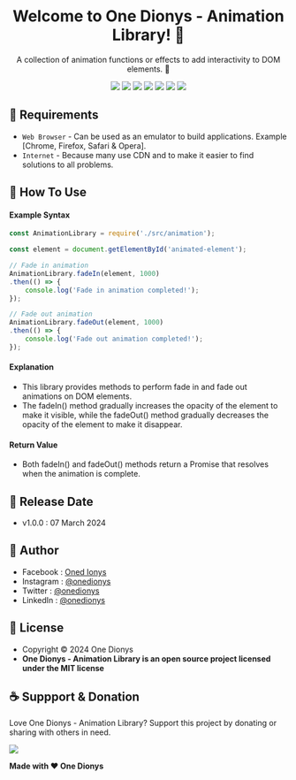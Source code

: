 <h1 align="center">Welcome to One Dionys - Animation Library! 👋 </h1>

<p align="center">A collection of animation functions or effects to add interactivity to DOM elements. 💖 </p>

<p align="center">
<img src="https://img.shields.io/github/contributors/onedionys/onedionys-animation-library?style=flat-square">
<img src="https://img.shields.io/github/issues/onedionys/onedionys-animation-library?style=flat-square">
<img src="https://img.shields.io/github/stars/onedionys/onedionys-animation-library?style=flat-square"> 
<img src="https://img.shields.io/github/forks/onedionys/onedionys-animation-library?style=flat-square">
<img src="https://img.shields.io/github/last-commit/onedionys/onedionys-animation-library.svg?style=flat-square">
<img src="https://img.shields.io/github/languages/code-size/onedionys/onedionys-animation-library?style=flat-square">
<img src="https://img.shields.io/github/license/onedionys/onedionys-animation-library?style=flat-square">
</p>

## 💾 Requirements

* `Web Browser` - Can be used as an emulator to build applications. Example [Chrome, Firefox, Safari & Opera].
* `Internet` - Because many use CDN and to make it easier to find solutions to all problems.

## 🎯 How To Use

#### Example Syntax

```javascript
const AnimationLibrary = require('./src/animation');

const element = document.getElementById('animated-element');

// Fade in animation
AnimationLibrary.fadeIn(element, 1000)
.then(() => {
    console.log('Fade in animation completed!');
});

// Fade out animation
AnimationLibrary.fadeOut(element, 1000)
.then(() => {
    console.log('Fade out animation completed!');
});
```

#### Explanation

* This library provides methods to perform fade in and fade out animations on DOM elements.
* The fadeIn() method gradually increases the opacity of the element to make it visible, while the fadeOut() method gradually decreases the opacity of the element to make it disappear.

#### Return Value

* Both fadeIn() and fadeOut() methods return a Promise that resolves when the animation is complete.

## 📆 Release Date

* v1.0.0 : 07 March 2024

## 🧑 Author

* Facebook : <a href="https://www.facebook.com/theonedionys"> Oned Ionys</a>
* Instagram : <a href="https://www.instagram.com/onedionys/"> @onedionys</a>
* Twitter : <a href="https://twitter.com/onedionys"> @onedionys</a>
* LinkedIn :  <a href="https://www.linkedin.com/in/onedionys/"> @onedionys</a>

## 📝 License

* Copyright © 2024 One Dionys
* **One Dionys - Animation Library is an open source project licensed under the MIT license**

## ☕️ Suppport & Donation

Love One Dionys - Animation Library? Support this project by donating or sharing with others in need.

<a href="https://www.buymeacoffee.com/onedionys"><img src="https://img.shields.io/badge/Buy_Me_A_Coffee-FFDD00?style=for-the-badge&logo=buy-me-a-coffee&logoColor=black"/> </a>

**Made with ❤️ One Dionys**
